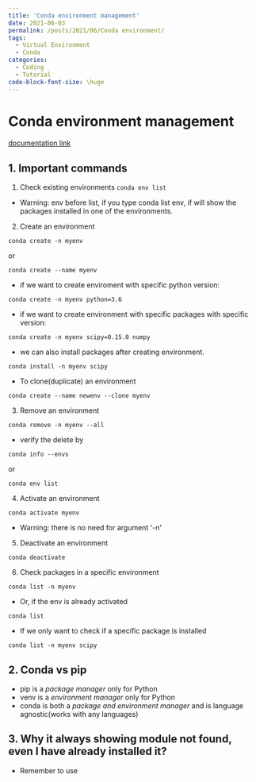 ```yaml
---
title: 'Conda environment management'
date: 2021-06-03
permalink: /posts/2021/06/Conda environment/
tags:
  - Virtual Environment
  - Conda
categories:
  - Coding
  - Tutorial
code-block-font-size: \huge
---
```



Conda environment management
======

[documentation link](https://conda.io/projects/conda/en/latest/user-guide/tasks/manage-environments.html) 

## 1. Important commands

1. Check existing environments
`conda env list`
- Warning: env before list, if you type conda list env, if will show the packages installed in one of the environments.

2. Create an environment
```
conda create -n myenv
```
or 
```
conda create --name myenv
```
- if we want to create enviroment with specific python version:
```
conda create -n myenv python=3.6
```
- if we want to create environment with specific packages with specific version:

```
conda create -n myenv scipy=0.15.0 numpy 

```
- we can also install packages after creating environment.

```
conda install -n myenv scipy
```

- To clone(duplicate) an environment

```
conda create --name newenv --clone myenv
```

3. Remove an environment
```
conda remove -n myenv --all
```
- verify the delete by 
```
conda info --envs 
```
or 
```
conda env list 
```

4. Activate an environment 
```
conda activate myenv
```
- Warning: there is no need for argument '-n'

5. Deactivate an environment
```
conda deactivate
```

6. Check packages in a specific environment
```
conda list -n myenv
```
- Or, if the env is already activated 
```
conda list 
```
- If we only want to check if a specific package is installed
```
conda list -n myenv scipy
```


## 2. Conda vs pip
- pip is a *package manager* only for Python
- venv is a *environment manager* only for Python
- conda is both a *package and environment manager* and is language agnostic(works with any languages)

## 3. Why it always showing module not found, even I have already installed it?
- Remember to use 
